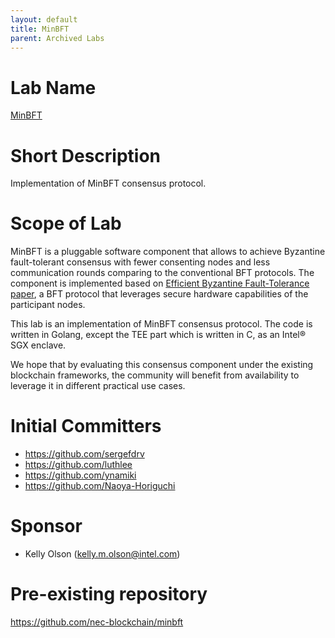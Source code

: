```yaml
---
layout: default
title: MinBFT
parent: Archived Labs
---
```

# Lab Name
[MinBFT](https://github.com/hyperledger-labs/minbft)

# Short Description

Implementation of MinBFT consensus protocol.

# Scope of Lab

MinBFT is a pluggable software component that allows to achieve
Byzantine fault-tolerant consensus with fewer consenting nodes and
less communication rounds comparing to the conventional BFT protocols.
The component is implemented based on [Efficient Byzantine
Fault-Tolerance paper][minbft-paper], a BFT protocol that leverages
secure hardware capabilities of the participant nodes.

This lab is an implementation of MinBFT consensus protocol. The
code is written in Golang, except the TEE part which is written in C,
as an Intel® SGX enclave.

We hope that by evaluating this consensus component under the existing
blockchain frameworks, the community will benefit from availability to
leverage it in different practical use cases.

[minbft-paper]: https://www.researchgate.net/publication/260585535_Efficient_Byzantine_Fault-Tolerance

# Initial Committers

- https://github.com/sergefdrv
- https://github.com/luthlee
- https://github.com/ynamiki
- https://github.com/Naoya-Horiguchi

# Sponsor

- Kelly Olson (kelly.m.olson@intel.com)

# Pre-existing repository

https://github.com/nec-blockchain/minbft

